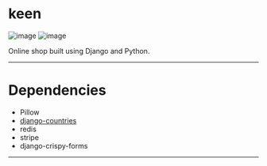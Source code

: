 # keen

![image](https://user-images.githubusercontent.com/47457848/133989155-0cc45c0c-8a76-47e0-b105-34aa5cc46623.png)
![image](https://user-images.githubusercontent.com/47457848/133989257-4a47ae90-97a9-4042-af0c-5eda3699ff5c.png)

Online shop built using Django and Python.
<hr>
<h1>Dependencies</h1>
<ul>
  <li>Pillow</li>
  <li><a href="https://github.com/SmileyChris/django-countries/#installation">django-countries</a></li>
  <li>redis</li>
  <li>stripe</li>
  <li>django-crispy-forms</li>
 </ul>
<hr>
